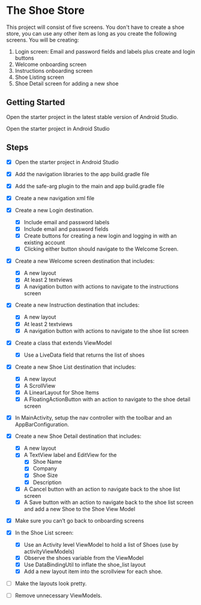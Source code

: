 # The Shoe Store

This project will consist of five screens. You don't have to create a shoe store, you can use any other item as long as you create the following screens. You will be creating:

1. Login screen: Email and password fields and labels plus create and login buttons
2. Welcome onboarding screen
3. Instructions onboarding screen
4. Shoe Listing screen
5. Shoe Detail screen for adding a new shoe

## Getting Started

Open the starter project in the latest stable version of Android Studio.

Open the starter project in Android Studio

## Steps

- [x] Open the starter project in Android Studio

- [x] Add the navigation libraries to the app build.gradle file

- [x] Add the safe-arg plugin to the main and app build.gradle file

- [x] Create a new navigation xml file

- [x] Create a new Login destination.

   - [x] Include email and password labels 
   - [x] Include email and password fields
   - [x] Create buttons for creating a new login and logging in with an existing account
   - [x] Clicking either button should navigate to the Welcome Screen.

- [x] Create a new Welcome screen destination that includes:

   - [x] A new layout
   - [x] At least 2 textviews
   - [x] A navigation button with actions to navigate to the instructions screen

- [x] Create a new Instruction destination that includes:

   - [x] A new layout
   - [x] At least 2 textviews
   - [x] A navigation button with actions to navigate to the shoe list screen

- [x] Create a class that extends ViewModel

   - [x]  Use a LiveData field that returns the list of shoes

- [x] Create a new Shoe List destination that includes:

   - [x] A new layout
   - [x] A ScrollView
   - [x] A LinearLayout for Shoe Items
   - [x] A FloatingActionButton with an action to navigate to the shoe detail screen

- [x] In MainActivity, setup the nav controller with the toolbar and an AppBarConfiguration.

- [x] Create a new Shoe Detail destination that includes:

    - [x] A new layout
    - [x] A TextView label and EditView for the
      - [x] Shoe Name
      - [x] Company
      - [x] Shoe Size
      - [x] Description
    - [x] A Cancel button with an action to navigate back to the shoe list screen
    - [x] A Save button with an action to navigate back to the shoe list screen and add a new Shoe to the Shoe View Model

- [x] Make sure you can’t go back to onboarding screens

- [x] In the Shoe List screen:

    - [x] Use an Activity level ViewModel to hold a list of Shoes (use by activityViewModels)
    - [x] Observe the shoes variable from the ViewModel
    - [x] Use DataBindingUtil to inflate the shoe_list layout
    - [x] Add a new layout item into the scrollview for each shoe.

- [ ] Make the layouts look pretty.

- [ ] Remove unnecessary ViewModels.
